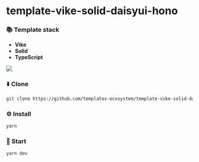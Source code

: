 # template-vike-solid-daisyui-hono

### 📚 Template stack
- **Vike**
- **Solid**
- **TypeScript**

<a href="https://github.com/tandpfun/skill-icons">
  <img align="center" src="https://skills-icons.vercel.app/api/icons?i=vike,solid,ts" />
</a>

### ⬇️ Clone
```sh
git clone https://github.com/templates-ecosystem/template-vike-solid-daisyui-hono.git
```

### ⚙️ Install
```sh
yarn
```

### 🚀 Start
```sh
yarn dev
```
